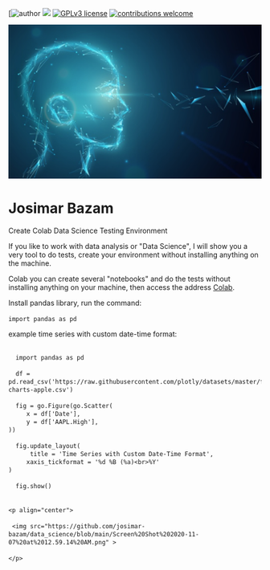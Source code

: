 [![author](https://www.linkedin.com/in/josimar-bazam-146577b3/) [![](https://img.shields.io/badge/python-3.7+-blue.svg)](https://www.python.org/downloads/release/python-365/) [![GPLv3 license](https://img.shields.io/badge/License-GPLv3-blue.svg)](http://perso.crans.org/besson/LICENSE.html) [![contributions welcome](https://img.shields.io/badge/contributions-welcome-brightgreen.svg?style=flat)](https://github.com/josimar-bazam)

<p align="center">
  <img src="https://github.com/josimar-bazam/data_science/blob/main/Screen%20Shot%202020-11-06%20at%203.43.33%20PM.png" >
</p>

# Josimar Bazam

Create Colab Data Science Testing Environment

If you like to work with data analysis or "Data Science", I will show you a very tool to do tests, create your environment without installing anything on the machine.

Colab you can create several "notebooks" and do the tests without installing anything on your machine, then access the address  [Colab](https://colab.research.google.com).


Install pandas library, run the command:

``import pandas as pd``

example time series with custom date-time format:

```import plotly.graph_objects as go

  import pandas as pd

  df = pd.read_csv('https://raw.githubusercontent.com/plotly/datasets/master/finance-charts-apple.csv')

  fig = go.Figure(go.Scatter(
     x = df['Date'],
     y = df['AAPL.High'],
))

  fig.update_layout(
      title = 'Time Series with Custom Date-Time Format',
     xaxis_tickformat = '%d %B (%a)<br>%Y'
)

  fig.show()


<p align="center">

 <img src="https://github.com/josimar-bazam/data_science/blob/main/Screen%20Shot%202020-11-07%20at%2012.59.14%20AM.png" >

</p>
